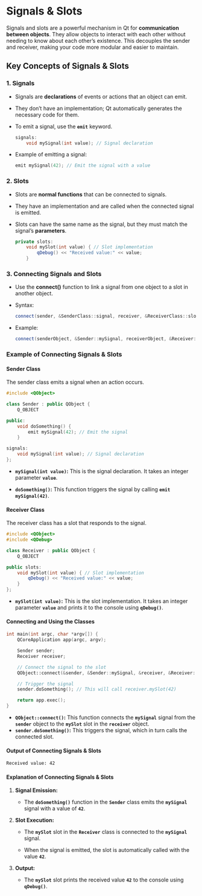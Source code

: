 # Signals & Slots

Signals and slots are a powerful mechanism in Qt for **communication between objects**. They allow objects to interact with each other without needing to know about each other’s existence. This decouples the sender and receiver, making your code more modular and easier to maintain.

## Key Concepts of Signals & Slots

### 1. Signals

- Signals are **declarations** of events or actions that an object can emit.
- They don’t have an implementation; Qt automatically generates the necessary code for them.
- To emit a signal, use the **`emit`** keyword.

    ```cpp
    signals:
        void mySignal(int value); // Signal declaration
    ```

- Example of emitting a signal:

    ```cpp
    emit mySignal(42); // Emit the signal with a value
    ```

### 2. Slots

- Slots are **normal functions** that can be connected to signals.
- They have an implementation and are called when the connected signal is emitted.
- Slots can have the same name as the signal, but they must match the signal’s **parameters**.

    ```cpp
    private slots:
        void mySlot(int value) { // Slot implementation
            qDebug() << "Received value:" << value;
        }
    ```

### 3. Connecting Signals and Slots

- Use the **connect()** function to link a signal from one object to a slot in another object.

- Syntax:

    ```cpp
    connect(sender, &SenderClass::signal, receiver, &ReceiverClass::slot);
    ```

- Example:

    ```cpp
    connect(senderObject, &Sender::mySignal, receiverObject, &Receiver::mySlot);
    ```

### Example of Connecting Signals & Slots

#### Sender Class

The sender class emits a signal when an action occurs.

```cpp
#include <QObject>

class Sender : public QObject {
    Q_OBJECT

public:
    void doSomething() {
        emit mySignal(42); // Emit the signal
    }

signals:
    void mySignal(int value); // Signal declaration
};
```

- **`mySignal(int value)`:** This is the signal declaration. It takes an integer parameter **`value`**.

- **`doSomething()`:** This function triggers the signal by calling **`emit mySignal(42)`**.

#### Receiver Class

The receiver class has a slot that responds to the signal.

```cpp
#include <QObject>
#include <QDebug>

class Receiver : public QObject {
    Q_OBJECT

public slots:
    void mySlot(int value) { // Slot implementation
        qDebug() << "Received value:" << value;
    }
};
```

- **`mySlot(int value)`:** This is the slot implementation. It takes an integer parameter **`value`** and prints it to the console using **`qDebug()`**.

#### Connecting and Using the Classes

```cpp
int main(int argc, char *argv[]) {
    QCoreApplication app(argc, argv);

    Sender sender;
    Receiver receiver;

    // Connect the signal to the slot
    QObject::connect(&sender, &Sender::mySignal, &receiver, &Receiver::mySlot);

    // Trigger the signal
    sender.doSomething(); // This will call receiver.mySlot(42)

    return app.exec();
}
```

- **`QObject::connect()`:** This function connects the **`mySignal`** signal from the **`sender`** object to the **`mySlot`** slot in the **`receiver`** object.
- **`sender.doSomething()`:** This triggers the signal, which in turn calls the connected slot.

#### Output of Connecting Signals & Slots

```txt
Received value: 42
```

#### Explanation of Connecting Signals & Slots

1. **Signal Emission:**

    - The **`doSomething()`** function in the **`Sender`** class emits the **`mySignal`** signal with a value of **`42`**.

2. **Slot Execution:**

    - The **`mySlot`** slot in the **`Receiver`** class is connected to the **`mySignal`** signal.

    - When the signal is emitted, the slot is automatically called with the value **`42`**.

3. **Output:**

    - The **`mySlot`** slot prints the received value **`42`** to the console using **`qDebug()`**.
